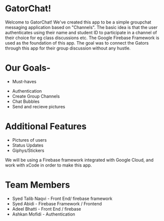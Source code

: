 # GatorChat!
Welcome to GatorChat! We've created this app to be a simple groupchat messaging application based on "Channels". The basic idea is that the user authenticates using their name and student ID to participate in a channel of their choice for eg class discussions etc. The Google Firebase Framework is used as the foundation of this app. The goal was to connect the Gators through this app for their group discussion without any hustle. 


# Our Goals-
* Must-haves
- Authentication
- Create Group Channels
- Chat Bubbles
- Send and recieve pictures

# Additional Features
- Pictures of users
- Status Updates
- Giphys/Stickers

We will be using a Firebase framework integrated with Google Cloud, and work with xCode in order to make this app.

# Team Members 
- Syed Talib Naqvi - Front End/ firebase framework
- Syed Abidi - Firebase Framework / Frontend 
- Adeel Bhatti - Front End / firebase
- Ashkan Mofidi - Authentication
